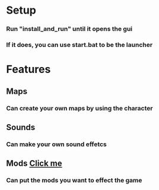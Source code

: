 # Setup
### Run "install_and_run" until it opens the gui
### If it does, you can use start.bat to be the launcher
# Features
## Maps
### Can create your own maps by using the character 
## Sounds
### Can make your own sound effetcs
## Mods   [Click me](https://github.com/JohnnyWu2k/txt_adventure/tree/mods)
### Can put the mods you want to effect the game

